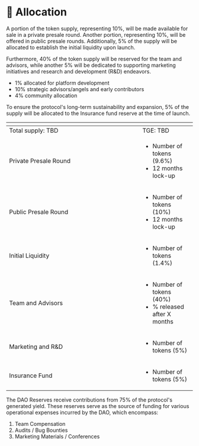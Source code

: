 # 📎 Allocation

A portion of the token supply, representing 10%, will be made available for sale in a private presale round. Another portion, representing 10%, will be offered in public presale rounds. Additionally, 5% of the supply will be allocated to establish the initial liquidity upon launch.

Furthermore, 40% of the token supply will be reserved for the team and advisors, while another 5% will be dedicated to supporting marketing initiatives and research and development (R\&D) endeavors.

* 1% allocated for platform development
* 10% strategic advisors/angels and early contributors
* 4% community allocation

To ensure the protocol's long-term sustainability and expansion, 5% of the supply will be allocated to the Insurance fund reserve at the time of launch.&#x20;

<table data-header-hidden><thead><tr><th width="344"></th><th></th></tr></thead><tbody><tr><td>Total supply: TBD</td><td>TGE: TBD</td></tr><tr><td>Private Presale Round</td><td><ul><li>Number of tokens (9.6%)</li><li>12 months lock-up </li></ul></td></tr><tr><td>Public Presale Round</td><td><p></p><ul><li>Number of tokens (10%)</li><li>12 months lock-up </li></ul><p></p></td></tr><tr><td>Initial Liquidity</td><td><ul><li>Number of tokens (1.4%)</li></ul></td></tr><tr><td>Team and Advisors</td><td><ul><li> Number of tokens (40%)</li><li>% released after X months</li></ul></td></tr><tr><td>Marketing and R&#x26;D</td><td><ul><li>Number of tokens (5%)</li></ul></td></tr><tr><td>Insurance Fund</td><td><ul><li>Number of tokens (5%)</li></ul></td></tr></tbody></table>

The DAO Reserves receive contributions from 75% of the protocol's generated yield. These reserves serve as the source of funding for various operational expenses incurred by the DAO, which encompass:

1. Team Compensation
2. Audits / Bug Bounties
3. Marketing Materials / Conferences

